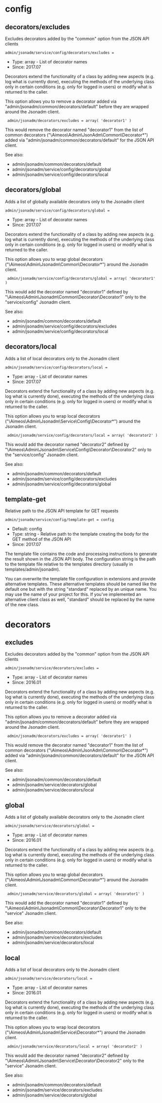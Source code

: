 
# config
## decorators/excludes

Excludes decorators added by the "common" option from the JSON API clients

```
admin/jsonadm/service/config/decorators/excludes = 
```

* Type: array - List of decorator names
* Since: 2017.07

Decorators extend the functionality of a class by adding new aspects
(e.g. log what is currently done), executing the methods of the underlying
class only in certain conditions (e.g. only for logged in users) or
modify what is returned to the caller.

This option allows you to remove a decorator added via
"admin/jsonadm/common/decorators/default" before they are wrapped
around the Jsonadm client.

```
 admin/jsonadm/decorators/excludes = array( 'decorator1' )
```

This would remove the decorator named "decorator1" from the list of
common decorators ("\Aimeos\Admin\JsonAdm\Common\Decorator\*") added via
"admin/jsonadm/common/decorators/default" for the JSON API client.

See also:

* admin/jsonadm/common/decorators/default
* admin/jsonadm/service/config/decorators/global
* admin/jsonadm/service/config/decorators/local

## decorators/global

Adds a list of globally available decorators only to the Jsonadm client

```
admin/jsonadm/service/config/decorators/global = 
```

* Type: array - List of decorator names
* Since: 2017.07

Decorators extend the functionality of a class by adding new aspects
(e.g. log what is currently done), executing the methods of the underlying
class only in certain conditions (e.g. only for logged in users) or
modify what is returned to the caller.

This option allows you to wrap global decorators
("\Aimeos\Admin\Jsonadm\Common\Decorator\*") around the Jsonadm
client.

```
 admin/jsonadm/service/config/decorators/global = array( 'decorator1' )
```

This would add the decorator named "decorator1" defined by
"\Aimeos\Admin\Jsonadm\Common\Decorator\Decorator1" only to the
"service/config" Jsonadm client.

See also:

* admin/jsonadm/common/decorators/default
* admin/jsonadm/service/config/decorators/excludes
* admin/jsonadm/service/config/decorators/local

## decorators/local

Adds a list of local decorators only to the Jsonadm client

```
admin/jsonadm/service/config/decorators/local = 
```

* Type: array - List of decorator names
* Since: 2017.07

Decorators extend the functionality of a class by adding new aspects
(e.g. log what is currently done), executing the methods of the underlying
class only in certain conditions (e.g. only for logged in users) or
modify what is returned to the caller.

This option allows you to wrap local decorators
("\Aimeos\Admin\Jsonadm\Service\Config\Decorator\*") around the Jsonadm
client.

```
 admin/jsonadm/service/config/decorators/local = array( 'decorator2' )
```

This would add the decorator named "decorator2" defined by
"\Aimeos\Admin\Jsonadm\Service\Config\Decorator\Decorator2" only to the
"service/config" Jsonadm client.

See also:

* admin/jsonadm/common/decorators/default
* admin/jsonadm/service/config/decorators/excludes
* admin/jsonadm/service/config/decorators/global

## template-get

Relative path to the JSON API template for GET requests

```
admin/jsonadm/service/config/template-get = config
```

* Default: config
* Type: string - Relative path to the template creating the body for the GET method of the JSON API
* Since: 2017.07

The template file contains the code and processing instructions
to generate the result shown in the JSON API body. The
configuration string is the path to the template file relative
to the templates directory (usually in templates/admin/jsonadm).

You can overwrite the template file configuration in extensions and
provide alternative templates. These alternative templates should be
named like the default one but with the string "standard" replaced by
an unique name. You may use the name of your project for this. If
you've implemented an alternative client class as well, "standard"
should be replaced by the name of the new class.


# decorators
## excludes

Excludes decorators added by the "common" option from the JSON API clients

```
admin/jsonadm/service/decorators/excludes = 
```

* Type: array - List of decorator names
* Since: 2016.01

Decorators extend the functionality of a class by adding new aspects
(e.g. log what is currently done), executing the methods of the underlying
class only in certain conditions (e.g. only for logged in users) or
modify what is returned to the caller.

This option allows you to remove a decorator added via
"admin/jsonadm/common/decorators/default" before they are wrapped
around the Jsonadm client.

```
 admin/jsonadm/decorators/excludes = array( 'decorator1' )
```

This would remove the decorator named "decorator1" from the list of
common decorators ("\Aimeos\Admin\JsonAdm\Common\Decorator\*") added via
"admin/jsonadm/common/decorators/default" for the JSON API client.

See also:

* admin/jsonadm/common/decorators/default
* admin/jsonadm/service/decorators/global
* admin/jsonadm/service/decorators/local

## global

Adds a list of globally available decorators only to the Jsonadm client

```
admin/jsonadm/service/decorators/global = 
```

* Type: array - List of decorator names
* Since: 2016.01

Decorators extend the functionality of a class by adding new aspects
(e.g. log what is currently done), executing the methods of the underlying
class only in certain conditions (e.g. only for logged in users) or
modify what is returned to the caller.

This option allows you to wrap global decorators
("\Aimeos\Admin\Jsonadm\Common\Decorator\*") around the Jsonadm
client.

```
 admin/jsonadm/service/decorators/global = array( 'decorator1' )
```

This would add the decorator named "decorator1" defined by
"\Aimeos\Admin\Jsonadm\Common\Decorator\Decorator1" only to the
"service" Jsonadm client.

See also:

* admin/jsonadm/common/decorators/default
* admin/jsonadm/service/decorators/excludes
* admin/jsonadm/service/decorators/local

## local

Adds a list of local decorators only to the Jsonadm client

```
admin/jsonadm/service/decorators/local = 
```

* Type: array - List of decorator names
* Since: 2016.01

Decorators extend the functionality of a class by adding new aspects
(e.g. log what is currently done), executing the methods of the underlying
class only in certain conditions (e.g. only for logged in users) or
modify what is returned to the caller.

This option allows you to wrap local decorators
("\Aimeos\Admin\Jsonadm\Service\Decorator\*") around the Jsonadm
client.

```
 admin/jsonadm/service/decorators/local = array( 'decorator2' )
```

This would add the decorator named "decorator2" defined by
"\Aimeos\Admin\Jsonadm\Service\Decorator\Decorator2" only to the
"service" Jsonadm client.

See also:

* admin/jsonadm/common/decorators/default
* admin/jsonadm/service/decorators/excludes
* admin/jsonadm/service/decorators/global